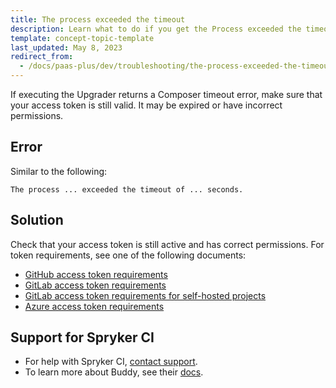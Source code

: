 ```yaml
---
title: The process exceeded the timeout
description: Learn what to do if you get the Process exceeded the timeout error in Spryker and how to resolve this issue.
template: concept-topic-template
last_updated: May 8, 2023
redirect_from:
  - /docs/paas-plus/dev/troubleshooting/the-process-exceeded-the-timeout.html
---
```


If executing the Upgrader returns a Composer timeout error, make sure that your access token is still valid. It may be expired or have incorrect permissions.

## Error

Similar to the following:

```shell
The process ... exceeded the timeout of ... seconds.
```

## Solution

Check that your access token is still active and has correct permissions. For token requirements, see one of the following documents:

* [GitHub access token requirements](/docs/ca/devscu/connect-spryker-code-upgrader/connect-spryker-code-upgrader-to-a-gitlab-managed-project.html#prerequisites)
* [GitLab access token requirements](/docs/ca/devscu/connect-spryker-code-upgrader/connect-spryker-code-upgrader-to-a-gitlab-managed-project.html#prerequisites)
* [GitLab access token requirements for self-hosted projects](/docs/ca/devscu/connect-spryker-code-upgrader/connect-spryker-code-upgrader-to-a-project-self-hosted-with-gitlab.html#prerequisites)
* [Azure access token requirements](/docs/ca/devscu/connect-spryker-code-upgrader/connect-spryker-code-upgrader-to-an-azure-managed-project.html#prerequisites)

## Support for Spryker CI

* For help with Spryker CI, [contact support](https://spryker.force.com/support/s/).
* To learn more about Buddy, see their [docs](https://buddy.works/docs).
